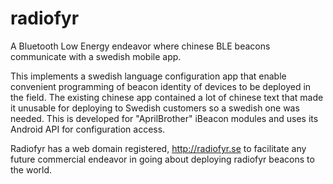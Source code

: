 # radiofyr
A Bluetooth Low Energy endeavor where chinese BLE beacons communicate with a swedish mobile app.

This implements a swedish language configuration app that enable convenient programming of
beacon identity of devices to be deployed in the field.  The existing chinese app contained a lot of
chinese text that made it unusable for deploying to Swedish customers so a swedish one was needed.
This is developed for "AprilBrother" iBeacon modules and uses its Android API for configuration access.

Radiofyr has a web domain registered, http://radiofyr.se to facilitate any future commercial endeavor in
going about deploying radiofyr beacons to the world.
